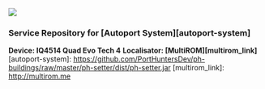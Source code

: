 ![](http://cs3-2.4pda.to/7772662.png)
### Service Repository for [Autoport System][autoport-system]
**Device: IQ4514 Quad Evo Tech 4**
**Localisator: [MultiROM][multirom_link]**
[autoport-system]: <https://github.com/PortHuntersDev/ph-buildings/raw/master/ph-setter/dist/ph-setter.jar> 
[multirom_link]: <http://multirom.me>
